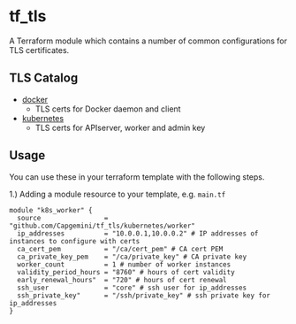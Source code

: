 tf_tls
======================

A Terraform module which contains a number of common configurations for TLS certificates.

TLS Catalog
------------
- [docker](https://github.com/Capgemini/tf_tls/tree/master/docker)
    - TLS certs for Docker daemon and client
- [kubernetes](https://github.com/Capgemini/tf_tls/tree/master/kubernetes)
    - TLS certs for APIserver, worker and admin key


Usage
------

You can use these in your terraform template with the following steps.

1.) Adding a module resource to your template, e.g. `main.tf`

```
module "k8s_worker" {
  source                = "github.com/Capgemini/tf_tls/kubernetes/worker"
  ip_addresses          = "10.0.0.1,10.0.0.2" # IP addresses of instances to configure with certs
  ca_cert_pem           = "/ca/cert_pem" # CA cert PEM
  ca_private_key_pem    = "/ca/private_key" # CA private key
  worker_count          = 1 # number of worker instances
  validity_period_hours = "8760" # hours of cert validity
  early_renewal_hours"  = "720" # hours of cert renewal
  ssh_user              = "core" # ssh user for ip_addresses
  ssh_private_key"      = "/ssh/private_key" # ssh private key for ip_addresses
}
```
